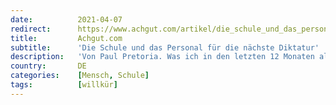 ```yaml
---
date:          2021-04-07
redirect:      https://www.achgut.com/artikel/die_schule_und_das_personal_fuer_dnaechste_ikatur
title:         Achgut.com
subtitle:      'Die Schule und das Personal für die nächste Diktatur'
description:   'Von Paul Pretoria. Was ich in den letzten 12 Monaten als Lehrer in der Schule erlebt habe, hat mir zunächst den Lebensmut genommen. Zu einem Gefühl der absoluten Einsamkeit im Pulk meiner sorgfältig maskierten, sich ständig die Hände desinfizierenden und scheinbar gerade deshalb sehr gut gelaunten, alles mittragenden und jeder politischen Diskussion aus dem Weg gehenden Kollegen kam eine Fassungslosigkeit, die mich zwischendurch an meinem eigenen Verstand zweifeln ließ.'
country:       DE
categories:    [Mensch, Schule]
tags:          [willkür]
---
```

